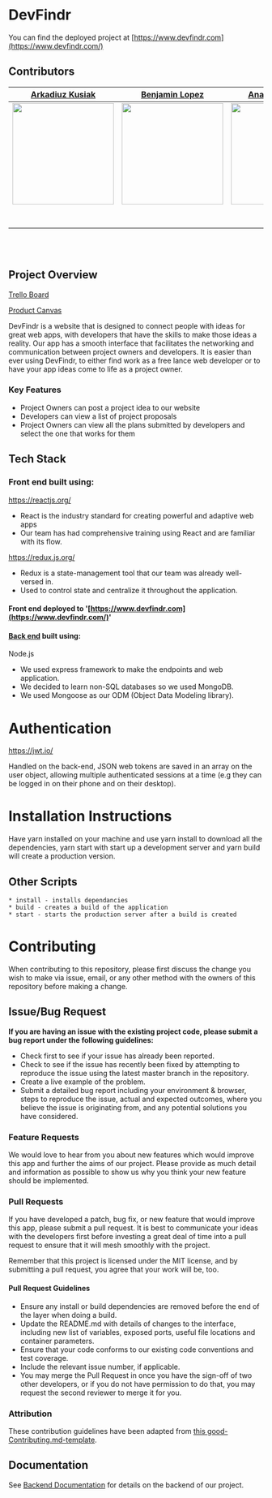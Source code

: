 # DevFindr

You can find the deployed project at [https://www.devfindr.com](https://www.devfindr.com/)

##  Contributors

|       [Arkadiuz Kusiak](https://github.com/akusiak23)        |        [Benjamin Lopez](https://github.com/bejolo018)        |        [Anatoly Leytman](https://github.com/IlanL75)         |           [Jacob Tonna](https://github.com/Jtonna)           |       [Alfonso Garcia](https://github.com/alfonsog714)       | [Ruben Ponce](https://github.com/RubenPonce)                 |
| :----------------------------------------------------------: | :----------------------------------------------------------: | :----------------------------------------------------------: | :----------------------------------------------------------: | :----------------------------------------------------------: | ------------------------------------------------------------ |
| [<img src="https://www.dalesjewelers.com/wp-content/uploads/2018/10/placeholder-silhouette-male.png" width = "200" />](https://github.com/akusiak23) | [<img src="https://www.dalesjewelers.com/wp-content/uploads/2018/10/placeholder-silhouette-male.png" width = "200" />](https://github.com/bejolo018) | [<img src="https://www.dalesjewelers.com/wp-content/uploads/2018/10/placeholder-silhouette-male.png" width = "200" />](https://github.com/IlanL75) | [<img src="https://www.dalesjewelers.com/wp-content/uploads/2018/10/placeholder-silhouette-male.png" width = "200" />](https://github.com/Jtonna) | [<img src="https://www.dalesjewelers.com/wp-content/uploads/2018/10/placeholder-silhouette-male.png" width = "200" />](https://github.com/alfonsog714) | [<img src="https://www.dalesjewelers.com/wp-content/uploads/2018/10/placeholder-silhouette-male.png" width = "200" />](https://github.com/RubenPonce) |
| [<img src="https://github.com/favicon.ico" width="15"> ](https://github.com/akusiak23) | [<img src="https://github.com/favicon.ico" width="15"> ](https://github.com/bejolo018) | [<img src="https://github.com/favicon.ico" width="15"> ](https://github.com/IlanL75) | [<img src="https://github.com/favicon.ico" width="15"> ](https://github.com/Jtonna) | [<img src="https://github.com/favicon.ico" width="15"> ](https://github.com/alfonsog714) | [<img src="https://github.com/favicon.ico" width="15"> ](https://github.com/RubenPonce) |
| [ <img src="https://static.licdn.com/sc/h/al2o9zrvru7aqj8e1x2rzsrca" width="15"> ](https://www.linkedin.com/in/arkadiusz-kusiak/) | [ <img src="https://static.licdn.com/sc/h/al2o9zrvru7aqj8e1x2rzsrca" width="15"> ](https://www.linkedin.com/in/benjamin-lopez-bb379b185/) | [ <img src="https://static.licdn.com/sc/h/al2o9zrvru7aqj8e1x2rzsrca" width="15"> ](https://www.linkedin.com/in/anatoly-leytman-56795b19/) | [ <img src="https://static.licdn.com/sc/h/al2o9zrvru7aqj8e1x2rzsrca" width="15"> ](https://www.linkedin.com/in/jtonna/) | [ <img src="https://static.licdn.com/sc/h/al2o9zrvru7aqj8e1x2rzsrca" width="15"> ](https://www.linkedin.com/in/alfonsog714/) | [ <img src="https://static.licdn.com/sc/h/al2o9zrvru7aqj8e1x2rzsrca" width="15"> ](https://www.linkedin.com/in/ruben-ponce/) |

<br>
<br>

## Project Overview

[Trello Board](https://trello.com/b/MfDQX4nx/labs-14-build-my-app)

[Product Canvas](https://www.notion.so/Build-My-App-d6520760ef3943648eea41c7ca63eccd)

DevFindr is a website that is designed to connect people with ideas for great web apps, with developers that have the skills to make those ideas a reality. Our app has a smooth interface that facilitates the networking and communication between project owners and developers. It is easier than ever using DevFindr, to either find work as a free lance web developer or to have your app ideas come to life as a project owner.

###  Key Features

- Project Owners can post a project idea to our website
- Developers can view a list of project proposals
- Project Owners can view all the plans submitted by developers and select the one that works for them


## Tech Stack

### Front end built using:

https://reactjs.org/

- React is the industry standard for creating powerful and adaptive web apps
- Our team has had comprehensive training using React and are familiar with its flow.



https://redux.js.org/

- Redux is a state-management tool that our team was already well-versed in.
- Used to control state and centralize it throughout the application.



#### Front end deployed to '[https://www.devfindr.com](https://www.devfindr.com/)'



#### [Back end](https://github.com/labs14-build-my-app/backend) built using:

Node.js

- We used express framework to make the endpoints and web application.
- We decided to learn non-SQL databases so we used MongoDB.
- We used Mongoose as our ODM (Object Data Modeling library).

# Authentication

https://jwt.io/

Handled on the back-end, JSON web tokens are saved in an array on the user object, allowing multiple authenticated sessions at a time (e.g they can be logged in on their phone and on their desktop). 

# Installation Instructions

Have yarn installed on your machine and use yarn install to download all the dependencies, yarn start with start up a development server and yarn build will create a production version.

## Other Scripts

    * install - installs dependancies
    * build - creates a build of the application
    * start - starts the production server after a build is created

# Contributing

When contributing to this repository, please first discuss the change you wish to make via issue, email, or any other method with the owners of this repository before making a change.

## Issue/Bug Request

**If you are having an issue with the existing project code, please submit a bug report under the following guidelines:**

- Check first to see if your issue has already been reported.
- Check to see if the issue has recently been fixed by attempting to reproduce the issue using the latest master branch in the repository.
- Create a live example of the problem.
- Submit a detailed bug report including your environment & browser, steps to reproduce the issue, actual and expected outcomes, where you believe the issue is originating from, and any potential solutions you have considered.

### Feature Requests

We would love to hear from you about new features which would improve this app and further the aims of our project. Please provide as much detail and information as possible to show us why you think your new feature should be implemented.

### Pull Requests

If you have developed a patch, bug fix, or new feature that would improve this app, please submit a pull request. It is best to communicate your ideas with the developers first before investing a great deal of time into a pull request to ensure that it will mesh smoothly with the project.

Remember that this project is licensed under the MIT license, and by submitting a pull request, you agree that your work will be, too.

#### Pull Request Guidelines

- Ensure any install or build dependencies are removed before the end of the layer when doing a build.
- Update the README.md with details of changes to the interface, including new list of variables, exposed ports, useful file locations and container parameters.
- Ensure that your code conforms to our existing code conventions and test coverage.
- Include the relevant issue number, if applicable.
- You may merge the Pull Request in once you have the sign-off of two other developers, or if you do not have permission to do that, you may request the second reviewer to merge it for you.

### Attribution

These contribution guidelines have been adapted from [this good-Contributing.md-template](https://gist.github.com/PurpleBooth/b24679402957c63ec426).

## Documentation

See [Backend Documentation](https://github.com/labs14-build-my-app/backend) for details on the backend of our project.
